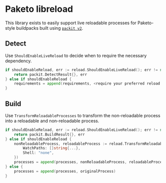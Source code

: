 # Paketo libreload

This library exists to easily support live reloadable processes for Paketo-style buildpacks built using [`packit v2`](https://github.com/paketo-buildpacks/packit).

## Detect

Use `ShouldEnableLiveReload` to decide when to require the necessary dependency.

```go
if shouldEnableReload, err := reload.ShouldEnableLiveReload(); err != nil {
    return packit.DetectResult{}, err
} else if shouldEnableReload {
    requirements = append(requirements, <require your preferred reload implementation such as watchexec>)
}
```

## Build

Use `TransformReloadableProcesses` to transform the non-reloadable process into a reloadable and non-reloadable process.

```go
if shouldEnableReload, err := reload.ShouldEnableLiveReload(); err != nil {
    return packit.BuildResult{}, err
} else if shouldEnableReload {
    nonReloadableProcess, reloadableProcess := reload.TransformReloadableProcesses(originalProcess, libreload.ReloadableProcessSpec{
        WatchPaths: []string{...},
        Shell: "none",
    })
    processes = append(processes, nonReloadableProcess, reloadableProcess)
} else {
    processes = append(processes, originalProcess)
}
```